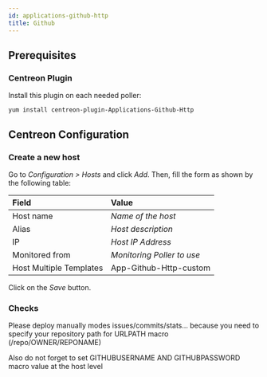 ```yaml
---
id: applications-github-http
title: Github
---
```


## Prerequisites

### Centreon Plugin

Install this plugin on each needed poller:

``` shell
yum install centreon-plugin-Applications-Github-Http
```

## Centreon Configuration

### Create a new host

Go to *Configuration \> Hosts* and click *Add*. Then, fill the form as shown by
the following table:

| Field                   | Value                      |
| :---------------------- | :------------------------- |
| Host name               | *Name of the host*         |
| Alias                   | *Host description*         |
| IP                      | *Host IP Address*          |
| Monitored from          | *Monitoring Poller to use* |
| Host Multiple Templates | App-Github-Http-custom     |

Click on the *Save* button.

### Checks

Please deploy manually modes issues/commits/stats... because you need to specify
your repository path for URLPATH macro (/repo/OWNER/REPONAME)

Also do not forget to set GITHUBUSERNAME AND GITHUBPASSWORD macro value at the
host level
